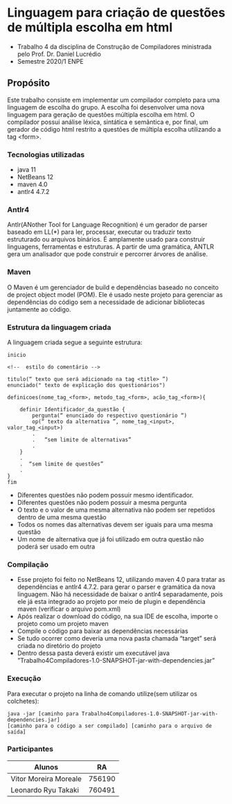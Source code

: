 # Linguagem para criação de questões de múltipla escolha em html

* Trabalho 4 da disciplina de Construção de Compiladores ministrada pelo Prof. Dr. Daniel Lucrédio
* Semestre 2020/1 ENPE

## Propósito

Este trabalho consiste em implementar um compilador completo para uma linguagem de escolha do grupo.
A escolha foi desenvolver uma nova linguagem para geração de questões múltipla escolha em html.
O compilador possui análise léxica, sintática e semântica e, por final, um gerador de código html restrito a questões de múltipla escolha utilizando a tag \<form\>.

### Tecnologias utilizadas

* java 11
* NetBeans 12
* maven 4.0
* antlr4 4.7.2

### Antlr4

Antlr(ANother Tool for Language Recognition) é um gerador de parser baseado em LL(*) para ler, processar, executar ou traduzir texto estruturado ou arquivos binários. É amplamente usado para construir linguagens, ferramentas e estruturas. A partir de uma gramática, ANTLR gera um analisador que pode construir e percorrer árvores de análise.

### Maven

O Maven é um gerenciador de build e dependências baseado no conceito de project object model (POM). Ele é usado neste projeto para gerenciar as dependências do código sem a necessidade de adicionar bibliotecas juntamente ao código.

### Estrutura da linguagem criada
A linguagem criada segue a seguinte estrutura:
```
inicio

<!--  estilo do comentário -->

titulo(“ texto que será adicionado na tag <title> ”)
enunciado(" texto de explicação dos questionários")

definicoes(nome_tag_<form>, metodo_tag_<form>, acão_tag_<form>){

    definir Identificador_da_questão {
        pergunta(“ enunciado do respectivo questionário “)
        op(“ texto da alternativa ”, nome_tag_<input>, valor_tag_<input>)
        .
        .   “sem limite de alternativas”
        .
    }
    .
    .  “sem limite de questões”
    .
}
fim
```
* Diferentes questões não podem possuir mesmo identificador.
* Diferentes questões não podem possuir a mesma pergunta
* O texto e o valor de uma mesma alternativa não podem ser repetidos dentro de uma mesma questão
* Todos os nomes das alternativas devem ser iguais para uma mesma questão
* Um nome de alternativa que já foi utilizado em outra questão não poderá ser usado em outra


### Compilação

* Esse projeto foi feito no NetBeans 12, utilizando maven 4.0 para tratar as dependências e antlr4 4.7.2. para gerar o parser e gramática da nova linguagem. Não há necessidade de baixar o antlr4 separadamente, pois ele já esta integrado ao projeto por meio de plugin e dependência maven (verificar o arquivo pom.xml)
* Após realizar o download do código, na sua IDE de escolha, importe o projeto como um projeto maven
* Compile o código para baixar as dependências necessárias
* Se tudo ocorrer como deveria uma nova pasta chamada “target” será criada no diretório do projeto
* Dentro dessa pasta deverá existir um executável java ”Trabalho4Compiladores-1.0-SNAPSHOT-jar-with-dependencies.jar”


### Execução

Para executar o projeto na linha de comando utilize(sem utilizar os colchetes):
```
java -jar [caminho para Trabalho4Compiladores-1.0-SNAPSHOT-jar-with-dependencies.jar]
[caminho para o código a ser compilado] [caminho para o arquivo de saída]
```

### Participantes

| Alunos                | RA     |
| --------------------- | ------ |
| Vitor Moreira Moreale | 756190 |
| Leonardo Ryu Takaki   | 760491 |

